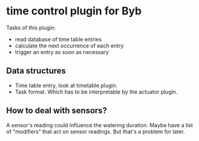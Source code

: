 # time control plugin for Byb

Tasks of this plugin:

- read database of time table entries
- calculate the next occurrence of each entry
- trigger an entry as soon as necessary


## Data structures

- Time table entry, look at timetable plugin.
- Task format. Which has to be interpretable by the actuator plugin.



## How to deal with sensors?

A sensor's reading could influence the watering duration.
Maybe have a list of "modifiers" that act on sensor readings. But that's a problem for later.
